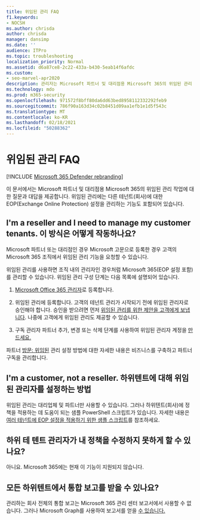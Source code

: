 ```yaml
---
title: 위임된 관리 FAQ
f1.keywords:
- NOCSH
ms.author: chrisda
author: chrisda
manager: dansimp
ms.date: ''
audience: ITPro
ms.topic: troubleshooting
localization_priority: Normal
ms.assetid: d6a87ce8-2c22-433a-b430-5eab14f6afdc
ms.custom:
- seo-marvel-apr2020
description: 관리자는 Microsoft 파트너 및 대리점용 Microsoft 365의 위임된 관리 작업에 대한 질문과 대답을 볼 수 있습니다.
ms.technology: mdo
ms.prod: m365-security
ms.openlocfilehash: 971572f8bff80da6dd63bed8958112332292feb9
ms.sourcegitcommit: 786f90a163d34c02b8451d09aa1efb1e1d5f543c
ms.translationtype: MT
ms.contentlocale: ko-KR
ms.lasthandoff: 02/18/2021
ms.locfileid: "50288362"
---
```

# <a name="delegated-administration-faq"></a>위임된 관리 FAQ

[!INCLUDE [Microsoft 365 Defender rebranding](../includes/microsoft-defender-for-office.md)]


이 문서에서는 Microsoft 파트너 및 대리점용 Microsoft 365의 위임된 관리 작업에 대한 질문과 대답을 제공합니다. 위임된 관리에는 다른 테넌트(회사)에 대한 EOP(Exchange Online Protection) 설정을 관리하는 기능도 포함되어 있습니다.

## <a name="im-a-reseller-and-i-need-to-manage-my-customer-tenants-how-does-this-work"></a>I'm a reseller and I need to manage my customer tenants. 이 방식은 어떻게 작동하나요?

Microsoft 파트너 또는 대리점인 경우 Microsoft 고문으로 등록한 경우 고객의 Microsoft 365 조직에서 위임된 관리 기능을 요청할 수 있습니다. 

위임된 관리를 사용하면 조직 내의 관리자인 경우처럼 Microsoft 365(EOP 설정 포함)를 관리할 수 있습니다. 위임된 관리 구성 단계는 다음 목록에 설명되어 있습니다.

1. [Microsoft Office 365 관리자](https://aka.ms/cloudbenefits)로 등록합니다.

2. 위임된 관리에 등록합니다. 고객의 테넌트 관리가 시작되기 전에 위임된 관리자로 승인해야 합니다. 승인을 받으려면 먼저 [위임된 관리를 위한 제안을 고객에게 보냅니다](https://support.microsoft.com/office/26530dc0-ebba-415b-86b1-b55bc06b073e). 나중에 고객에게 위임된 관리도 제공할 수 있습니다.

3. 구독 관리자 파트너 추가, 변경 또는 삭제 단계를 사용하여 위임된 관리자 계정을 [만드세요.](../../admin/misc/add-partner.md)

파트너 [방문: 위임된](https://support.microsoft.com/office/30dd1681-47e0-4cbc-abfe-a222cd111319) 관리 설정 방법에 대한 자세한 내용은 비즈니스를 구축하고 파트너 구독을 관리합니다.

## <a name="im-a-customer-not-a-reseller-how-can-set-up-delegated-administrator-for-my-subtenants"></a>I'm a customer, not a reseller. 하위텐트에 대해 위임된 관리자를 설정하는 방법

위임된 관리는 대리업체 및 파트너만 사용할 수 있습니다. 그러나 하위텐트(회사)에 정책을 적용하는 데 도움이 되는 샘플 PowerShell 스크립트가 있습니다. 자세한 내용은 [여러 테넌트에 EOP 설정을 적용하기 위한 샘플 스크립트](sample-script-for-applying-eop-settings-to-multiple-tenants.md)를 참조하세요.

## <a name="can-i-prevent-my-subtenant-admin-from-modifying-my-policy"></a>하위 테 텐트 관리자가 내 정책을 수정하지 못하게 할 수 있나요?

아니요. Microsoft 365에는 현재 이 기능이 지원되지 않습니다.

## <a name="can-i-get-consolidated-reporting-across-all-of-my-subtenants"></a>모든 하위텐트에서 통합 보고를 받을 수 있나요?

관리하는 회사 전체의 통합 보고는 Microsoft 365 관리 센터 보고서에서 사용할 수 없습니다. 그러나 Microsoft Graph를 사용하여 보고서를 얻을 [수 있습니다.](https://docs.microsoft.com/graph/overview)
